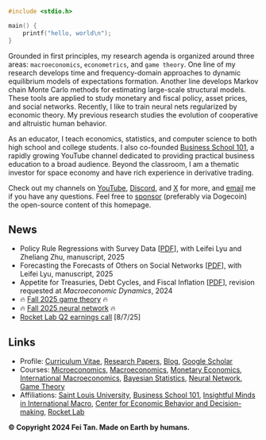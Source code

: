 ```c
#include <stdio.h>

main() {
    printf("hello, world\n");
}
```

Grounded in first principles, my research agenda is organized around three areas: `macroeconomics`, `econometrics`, and `game theory`. One line of my research develops time and frequency-domain approaches to dynamic equilibrium models of expectations formation. Another line develops Markov chain Monte Carlo methods for estimating large-scale structural models. These tools are applied to study monetary and fiscal policy, asset prices, and social networks. Recently, I like to train neural nets regularized by economic theory. My previous research studies the evolution of cooperative and altruistic human behavior.

As an educator, I teach economics, statistics, and computer science to both high school and college students. I also co-founded [Business School 101](https://www.youtube.com/@BusinessSchool101), a rapidly growing YouTube channel dedicated to providing practical business education to a broad audience. Beyond the classroom, I am a thematic investor for space economy and have rich experience in derivative trading.

Check out my channels on [YouTube](https://www.youtube.com/@econdojo), [Discord](https://discord.gg/SsrNPEeP2P), and [X](https://x.com/econdojo) for more, and [email](mailto:econdojo@gmail.com) me if you have any questions. Feel free to [sponsor](/sponsor.jpg) (preferably via Dogecoin) the open-source content of this homepage.

## News

* Policy Rule Regressions with Survey Data [[PDF](https://github.com/econdojo/papers/blob/main/pdf/PolicyRegress.pdf)], with Leifei Lyu and Zheliang Zhu, manuscript, 2025
* Forecasting the Forecasts of Others on Social Networks [[PDF](https://github.com/econdojo/papers/blob/main/pdf/ffo_net.pdf)], with Leifei Lyu, manuscript, 2025
* Appetite for Treasuries, Debt Cycles, and Fiscal Inflation [[PDF](https://github.com/econdojo/papers/blob/main/pdf/BinUtil.pdf)], revision requested at *Macroeconomic Dynamics*, 2024
* 🔥 [Fall 2025 game theory](https://github.com/econdojo/game) 🔥
* 🔥 [Fall 2025 neural network](https://github.com/econdojo/ai) 🔥
* [Rocket Lab Q2 earnings call](https://investors.rocketlabcorp.com/static-files/815a4786-20f5-4f20-be8a-2bbfc8d75449) [8/7/25]

## Links

* Profile: [Curriculum Vitae](https://github.com/econdojo/econdojo/blob/main/Vitae.pdf), [Research Papers](https://github.com/econdojo/papers), [Blog](https://github.com/econdojo/blog), [Google Scholar](https://scholar.google.com/citations?hl=en&user=F49yJ3UAAAAJ)
* Courses: [Microeconomics](https://github.com/econdojo/micro), [Macroeconomics](https://github.com/econdojo/macro), [Monetary Economics](https://github.com/econdojo/money), [International Macroeconomics](https://github.com/econdojo/open), [Bayesian Statistics](https://github.com/econdojo/stat), [Neural Network](https://github.com/econdojo/ai), [Game Theory](https://github.com/econdojo/game)
* Affiliations: [Saint Louis University](https://twitter.com/SLU_Official), [Business School 101](https://www.youtube.com/@BusinessSchool101), [Insightful Minds in International Macro](https://sites.google.com/view/imimseminars/home), [Center for Economic Behavior and Decision-making](https://cebd.zufe.edu.cn), [Rocket Lab](https://www.rocketlabusa.com)

**&copy; Copyright 2024 Fei Tan. Made on Earth by humans.**
